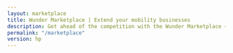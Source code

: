 ```yaml
---
layout: marketplace
title: Wunder Marketplace | Extend your mobility businesses
description: Get ahead of the competition with the Wunder Marketplace — the world’s first mobility marketplace connected to our stable and scalable mobility platform
permalink: "/marketplace"
version: hp
---
```

